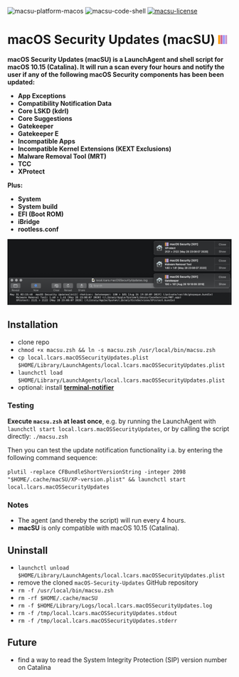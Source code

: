 ![macsu-platform-macos](https://img.shields.io/badge/platform-macOS-lightgrey.svg)
![macsu-code-shell](https://img.shields.io/badge/code-shell-yellow.svg)
[![macsu-license](http://img.shields.io/badge/license-MIT+-blue.svg)](https://github.com/JayBrown/macOS-Security-Updates/blob/master/LICENSE)

# macOS Security Updates (macSU) <img src="https://github.com/JayBrown/macOS-Security-Updates/blob/master/img/jb-img.png" height="20px"/>

**macOS Security Updates (macSU) is a LaunchAgent and shell script for macOS 10.15 (Catalina). It will run a scan every four hours and notify the user if any of the following macOS Security components has been been updated:**
* **App Exceptions**
* **Compatibility Notification Data**
* **Core LSKD (kdrl)**
* **Core Suggestions**
* **Gatekeeper**
* **Gatekeeper E**
* **Incompatible Apps**
* **Incompatible Kernel Extensions (KEXT Exclusions)**
* **Malware Removal Tool (MRT)**
* **TCC**
* **XProtect**

**Plus:**
* **System**
* **System build**
* **EFI (Boot ROM)**
* **iBridge**
* **rootless.conf**

![screengrab](https://github.com/JayBrown/macOS-Security-Updates/blob/master/img/screengrab.jpg)

## Installation
* clone repo
* `chmod +x macsu.zsh && ln -s macsu.zsh /usr/local/bin/macsu.zsh`
* `cp local.lcars.macOSSecurityUpdates.plist $HOME/Library/LaunchAgents/local.lcars.macOSSecurityUpdates.plist`
* `launchctl load $HOME/Library/LaunchAgents/local.lcars.macOSSecurityUpdates.plist`
* optional: install **[terminal-notifier](https://github.com/julienXX/terminal-notifier)**

### Testing
**Execute `macsu.zsh` at least once**, e.g. by running the LaunchAgent with `launchctl start local.lcars.macOSSecurityUpdates`, or by calling the script directly: `./macsu.zsh`

Then you can test the update notification functionality i.a. by entering the following command sequence:

`plutil -replace CFBundleShortVersionString -integer 2098 "$HOME/.cache/macSU/XP-version.plist" && launchctl start local.lcars.macOSSecurityUpdates`

### Notes
* The agent (and thereby the script) will run every 4 hours.
* **macSU** is only compatible with macOS 10.15 (Catalina).

## Uninstall
* `launchctl unload $HOME/Library/LaunchAgents/local.lcars.macOSSecurityUpdates.plist`
* remove the cloned `macOS-Security-Updates` GitHub repository
* `rm -f /usr/local/bin/macsu.zsh`
* `rm -rf $HOME/.cache/macSU`
* `rm -f $HOME/Library/Logs/local.lcars.macOSSecurityUpdates.log`
* `rm -f /tmp/local.lcars.macOSSecurityUpdates.stdout`
* `rm -f /tmp/local.lcars.macOSSecurityUpdates.stderr`

## Future
* find a way to read the System Integrity Protection (SIP) version number on Catalina
